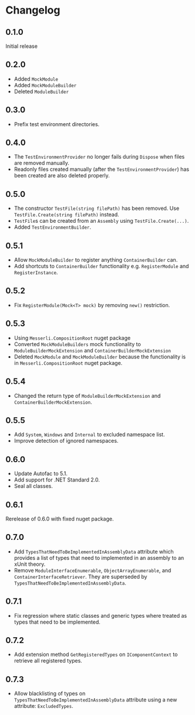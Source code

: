 # Changelog

## 0.1.0
Initial release

## 0.2.0
- Added `MockModule`
- Added `MockModuleBuilder`
- Deleted `ModuleBuilder`

## 0.3.0
- Prefix test environment directories.

## 0.4.0
- The `TestEnvironmentProvider` no longer fails during `Dispose` when files are removed manually.
- Readonly files created manually (after the `TestEnvironmentProvider`) has been created are also deleted properly.

## 0.5.0
- The constructor `TestFile(string filePath)` has been removed. Use `TestFile.Create(string filePath)` instead.
- `TestFile`s can be created from an `Assembly` using `TestFile.Create(...)`.
- Added `TestEnvironmentBuilder`.

## 0.5.1
- Allow `MockModuleBuilder` to register anything `ContainerBuilder` can.
- Add shortcuts to `ContainerBuilder` functionality e.g. `RegisterModule` and `RegisterInstance`.

## 0.5.2
- Fix `RegisterModule(Mock<T> mock)` by removing `new()` restriction.

## 0.5.3
- Using `Messerli.CompositionRoot` nuget package
- Converted `MockModuleBuilders` mock functionality to `ModuleBuilderMockExtension` and `ContainerBuilderMockExtension`
- Deleted `MockModule` and `MockModuleBuilder` because the functionality is in `Messerli.CompositionRoot` nuget package.

## 0.5.4
- Changed the return type of `ModuleBuilderMockExtension` and `ContainerBuilderMockExtension`.

## 0.5.5
- Add `System`, `Windows` and `Internal` to excluded namespace list.
- Improve detection of ignored namespaces.

## 0.6.0
- Update Autofac to 5.1.
- Add support for .NET Standard 2.0.
- Seal all classes.

## 0.6.1
Rerelease of 0.6.0 with fixed nuget package.

## 0.7.0
- Add `TypesThatNeedToBeImplementedInAssemblyData` attribute which provides a list of types
  that need to implemented in an assembly to an xUnit theory.
- Remove `ModuleInterfaceEnumerable`, `ObjectArrayEnumerable`, and `ContainerInterfaceRetriever`.
  They are superseded by `TypesThatNeedToBeImplementedInAssemblyData`.

## 0.7.1
- Fix regression where static classes and generic types where treated as types that need to be implemented.

## 0.7.2
- Add extension method `GetRegisteredTypes` on `IComponentContext` to retrieve all registered types.

## 0.7.3
- Allow blacklisting of types on `TypesThatNeedToBeImplementedInAssemblyData` attribute using a new attribute: `ExcludedTypes`.
